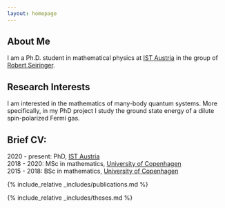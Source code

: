 ```yaml
---
layout: homepage
---
```


## About Me

I am a Ph.D. student in mathematical physics at [IST Austria](https://ist.ac.at/en/home/) in the group of [Robert Seiringer](https://ist.ac.at/en/research/seiringer-group/).

## Research Interests

I am interested in the mathematics of many-body quantum systems. 
More specifically, in my PhD project I study the ground state energy of a dilute spin-polarized Fermi gas.

## Brief CV:

2020 - present: PhD, [IST Austria](https://ist.ac.at/en/home/)   
2018 - 2020: MSc in mathematics, [University of Copenhagen](https://www.math.ku.dk/english/)   
2015 - 2018: BSc in mathematics, [University of Copenhagen](https://www.math.ku.dk/english/)

{% include_relative _includes/publications.md %}

{% include_relative _includes/theses.md %}
